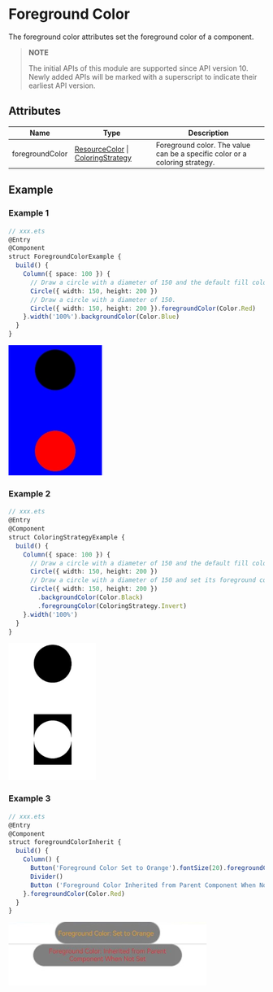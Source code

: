 # Foreground Color

The foreground color attributes set the foreground color of a component.

>  **NOTE**
>
>  The initial APIs of this module are supported since API version 10. Newly added APIs will be marked with a superscript to indicate their earliest API version.

## Attributes

| Name| Type| Description|
| -------- | -------- | -------- |
| foregroundColor | [ResourceColor](ts-types.md#resourcecolor) \| [ColoringStrategy](ts-types.md#coloringstrategy) | Foreground color. The value can be a specific color or a coloring strategy.|

## Example

### Example 1
```ts
// xxx.ets
@Entry
@Component
struct ForegroundColorExample {
  build() {
    Column({ space: 100 }) {
      // Draw a circle with a diameter of 150 and the default fill color black.
      Circle({ width: 150, height: 200 })
      // Draw a circle with a diameter of 150.
      Circle({ width: 150, height: 200 }).foregroundColor(Color.Red)
    }.width('100%').backgroundColor(Color.Blue)
  }
}
```

![foregroundColor_circle](figures/foregroundColor_circle.png)

### Example 2

```ts
// xxx.ets
@Entry
@Component
struct ColoringStrategyExample {
  build() {
    Column({ space: 100 }) {
      // Draw a circle with a diameter of 150 and the default fill color black.
      Circle({ width: 150, height: 200 })
      // Draw a circle with a diameter of 150 and set its foreground color to the inverse of the component background color.
      Circle({ width: 150, height: 200 })
        .backgroundColor(Color.Black)
        .foregroungColor(ColoringStrategy.Invert)
    }.width('100%')
  }
}
```

![foregroundColor_circle](figures/ColoringStrategy_circle.png)

### Example 3

```ts
// xxx.ets
@Entry
@Component
struct foregroundColorInherit {
  build() {
    Column() {
      Button('Foreground Color Set to Orange').fontSize(20).foregroundColor(Color.Orange).backgroundColor(Color.Gray)
      Divider()
      Button ('Foreground Color Inherited from Parent Component When Not Set').fontSize(20).backgroundColor(Color.Gray)
    }.foregroundColor(Color.Red)
  }
}
```

![foregroundColor_circle](figures/foregroundColorInherit.jpg)
